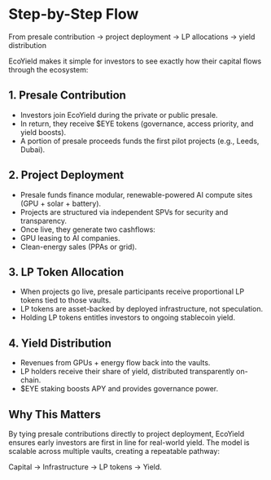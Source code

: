 # Step-by-Step Flow

From presale contribution → project deployment → LP allocations → yield
distribution

EcoYield makes it simple for investors to see exactly how their capital
flows through the ecosystem:

## 1. Presale Contribution

- Investors join EcoYield during the private or public presale.
- In return, they receive $EYE tokens (governance, access priority, and
yield boosts).
- A portion of presale proceeds funds the first pilot projects (e.g.,
Leeds, Dubai).

## 2. Project Deployment

- Presale funds finance modular, renewable-powered AI compute sites
(GPU + solar + battery).
- Projects are structured via independent SPVs for security and
transparency.
- Once live, they generate two cashflows:
- GPU leasing to AI companies.
- Clean-energy sales (PPAs or grid).

## 3. LP Token Allocation

- When projects go live, presale participants receive proportional LP
tokens tied to those vaults.
- LP tokens are asset-backed by deployed infrastructure, not
speculation.
- Holding LP tokens entitles investors to ongoing stablecoin yield.

## 4. Yield Distribution

- Revenues from GPUs + energy flow back into the vaults.
- LP holders receive their share of yield, distributed transparently
on-chain.
- $EYE staking boosts APY and provides governance power.

## Why This Matters

By tying presale contributions directly to project deployment, EcoYield
ensures early investors are first in line for real-world yield. The
model is scalable across multiple vaults, creating a repeatable
pathway:

Capital → Infrastructure → LP tokens → Yield.
